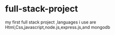# full-stack-project
my first full stack project  ,languages i use are Html,Css,javascript,node.js,express.js,and mongodb
